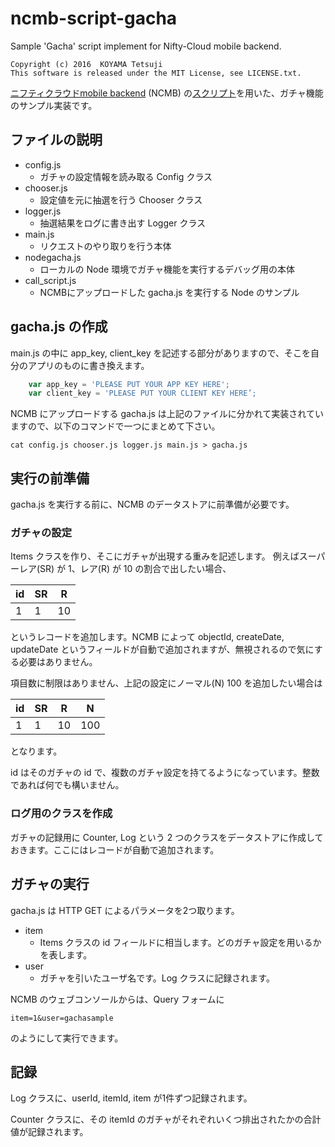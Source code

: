 # ncmb-script-gacha

Sample 'Gacha' script implement for Nifty-Cloud mobile backend.

    Copyright (c) 2016  KOYAMA Tetsuji
    This software is released under the MIT License, see LICENSE.txt.

[ニフティクラウドmobile backend](http://mb.cloud.nifty.com/) (NCMB) の[スクリプト](http://mb.cloud.nifty.com/function.htm#script)を用いた、ガチャ機能のサンプル実装です。

## ファイルの説明

* config.js
  * ガチャの設定情報を読み取る Config クラス
* chooser.js
  * 設定値を元に抽選を行う Chooser クラス
* logger.js
  * 抽選結果をログに書き出す Logger クラス
* main.js
  * リクエストのやり取りを行う本体
* nodegacha.js
  * ローカルの Node 環境でガチャ機能を実行するデバッグ用の本体
* call_script.js
  * NCMBにアップロードした gacha.js を実行する Node のサンプル

## gacha.js の作成

main.js の中に app_key, client_key を記述する部分がありますので、そこを自分のアプリのものに書き換えます。

```javascript:main.js
    var app_key = 'PLEASE PUT YOUR APP KEY HERE';
    var client_key = 'PLEASE PUT YOUR CLIENT KEY HERE’;
```

NCMB にアップロードする gacha.js は上記のファイルに分かれて実装されていますので、以下のコマンドで一つにまとめて下さい。

```
cat config.js chooser.js logger.js main.js > gacha.js
```

## 実行の前準備

gacha.js を実行する前に、NCMB のデータストアに前準備が必要です。

### ガチャの設定
Items クラスを作り、そこにガチャが出現する重みを記述します。
例えばスーパーレア(SR) が 1、レア(R) が 10 の割合で出したい場合、

| id | SR | R  |
|----|----|----|
|  1 |  1 | 10 |

というレコードを追加します。NCMB によって objectId, createDate, updateDate というフィールドが自動で追加されますが、無視されるので気にする必要はありません。

項目数に制限はありません、上記の設定にノーマル(N) 100 を追加したい場合は

| id | SR | R  |  N  |
|----|----|----|-----|
|  1 |  1 | 10 | 100 |

となります。

id はそのガチャの id で、複数のガチャ設定を持てるようになっています。整数であれば何でも構いません。


### ログ用のクラスを作成

ガチャの記録用に Counter, Log という 2 つのクラスをデータストアに作成しておきます。ここにはレコードが自動で追加されます。

## ガチャの実行

gacha.js は HTTP GET によるパラメータを2つ取ります。

* item
  * Items クラスの id フィールドに相当します。どのガチャ設定を用いるかを表します。
* user
  * ガチャを引いたユーザ名です。Log クラスに記録されます。

NCMB のウェブコンソールからは、Query フォームに

```
item=1&user=gachasample
```

のようにして実行できます。

## 記録

Log クラスに、userId, itemId, item が1件ずつ記録されます。

Counter クラスに、その itemId のガチャがそれぞれいくつ排出されたかの合計値が記録されます。
